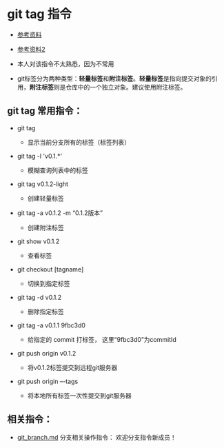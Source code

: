 # git tag 指令
* [参考资料](https://git-scm.com/docs/git-tag)
* [参考资料2](https://www.kernel.org/pub/software/scm/git/docs/git-tag.html)
* 本人对该指令不太熟悉，因为不常用

* git标签分为两种类型：**轻量标签**和**附注标签**。**轻量标签**是指向提交对象的引用，**附注标签**则是仓库中的一个独立对象。建议使用附注标签。

## git tag 常用指令：
* git tag
	* 显示当前分支所有的标签（标签列表）

* git tag -l 'v0.1.*'
	* 模糊查询列表中的标签

* git tag v0.1.2-light
	* 创建轻量标签

* git tag -a v0.1.2 -m “0.1.2版本”
	* 创建附注标签

* git show v0.1.2
	* 查看标签

* git checkout [tagname]
	* 切换到指定标签

* git tag -d v0.1.2
	* 删除指定标签

* git tag -a v0.1.1 9fbc3d0
	* 给指定的 commit 打标签， 这里“9fbc3d0”为commitId

* git push origin v0.1.2
	* 将v0.1.2标签提交到远程git服务器

* git push origin –-tags
	* 将本地所有标签一次性提交到git服务器


## 相关指令：
* [git_branch.md](https://github.com/huangtubiao/Git/blob/master/learn_log/git_branch.md)   分支相关操作指令： 欢迎分支指令新成员！
